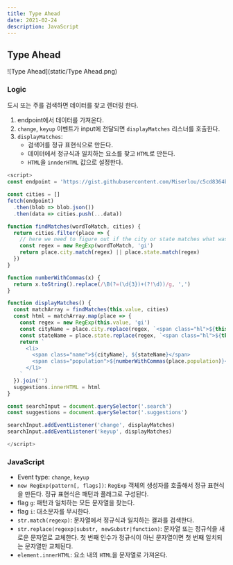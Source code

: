 ```yaml
---
title: Type Ahead
date: 2021-02-24
description: JavaScript
---
```


## Type Ahead

![Type Ahead](static/Type Ahead.png)

### Logic

도시 또는 주를 검색하면 데이터를 찾고 렌더링 한다.

1. endpoint에서 데이터를 가져온다.
2. `change`, `keyup` 이벤트가 input에 전달되면 `displayMatches` 리스너를 호출한다.
3. `displayMatches`:
   - 검색어를 정규 표현식으로 만든다.
   - 데이터에서 정규식과 일치하는 요소를 찾고 `HTML`로 만든다.
   - `HTML`을 `innderHTML` 값으로 설정한다.

```javascript
<script>
const endpoint = 'https://gist.githubusercontent.com/Miserlou/c5cd8364bf9b2420bb29/raw/2bf258763cdddd704f8ffd3ea9a3e81d25e2c6f6/cities.json'

const cities = []
fetch(endpoint)
  .then(blob => blob.json())
  .then(data => cities.push(...data))

function findMatches(wordToMatch, cities) {
  return cities.filter(place => {
    // here we need to figure out if the city or state matches what was searched
    const regex = new RegExp(wordToMatch, 'gi')
    return place.city.match(regex) || place.state.match(regex)
  })
}

function numberWithCommas(x) {
  return x.toString().replace(/\B(?=(\d{3})+(?!\d))/g, ',')
}

function displayMatches() {
  const matchArray = findMatches(this.value, cities)
  const html = matchArray.map(place => {
    const regex = new RegExp(this.value, 'gi')
    const cityName = place.city.replace(regex, `<span class="hl">${this.value}</span>`)
    const stateName = place.state.replace(regex, `<span class="hl">${this.value}</span>`)
    return `
      <li>
        <span class="name">${cityName}, ${stateName}</span>
        <span class="population">${numberWithCommas(place.population)}</span>
      </li>
    `
  }).join('')
  suggestions.innerHTML = html
}

const searchInput = document.querySelector('.search')
const suggestions = document.querySelector('.suggestions')

searchInput.addEventListener('change', displayMatches)
searchInput.addEventListener('keyup', displayMatches)

</script>
```

### JavaScript

- Event type: `change`, `keyup`
- `new RegExp(pattern[, flags])`: `RegExp` 객체의 생성자를 호출해서 정규 표현식을 만든다. 정규 표현식은 패턴과 플래그로 구성된다.
- flag `g`: 패턴과 일치하는 모든 문자열을 찾는다.
- flag `i`: 대소문자를 무시한다.
- `str.match(regexp)`: 문자열에서 정규식과 일치하는 결과를 검색한다.
- `str.replace(regexp|substr, newSubstr|function)`: 문자열 또는 정규식을 새로운 문자열로 교체한다. 첫 번째 인수가 정규식이 아닌 문자열이면 첫 번째 일치되는 문자열만 교체된다.
- `element.innerHTML`: 요소 내의 `HTML`을 문자열로 가져온다.


